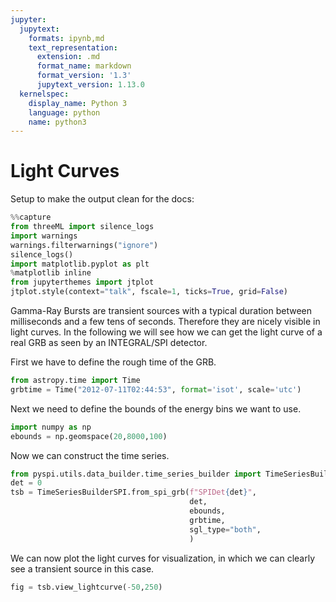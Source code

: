 ```yaml
---
jupyter:
  jupytext:
    formats: ipynb,md
    text_representation:
      extension: .md
      format_name: markdown
      format_version: '1.3'
      jupytext_version: 1.13.0
  kernelspec:
    display_name: Python 3
    language: python
    name: python3
---
```


# Light Curves

Setup to make the output clean for the docs:
```python
%%capture
from threeML import silence_logs
import warnings
warnings.filterwarnings("ignore")
silence_logs()
import matplotlib.pyplot as plt
%matplotlib inline
from jupyterthemes import jtplot
jtplot.style(context="talk", fscale=1, ticks=True, grid=False)
```

Gamma-Ray Bursts are transient sources with a typical duration between milliseconds and a few tens of seconds. Therefore they are nicely visible in light curves. In the following we will see how we can get the light curve of a real GRB as seen by an INTEGRAL/SPI detector.

First we have to define the rough time of the GRB.
```python
from astropy.time import Time
grbtime = Time("2012-07-11T02:44:53", format='isot', scale='utc')
```

Next we need to define the bounds of the energy bins we want to use.

```python
import numpy as np
ebounds = np.geomspace(20,8000,100)
```

Now we can construct the time series.

```python
from pyspi.utils.data_builder.time_series_builder import TimeSeriesBuilderSPI
det = 0
tsb = TimeSeriesBuilderSPI.from_spi_grb(f"SPIDet{det}", 
                                        det, 
                                        ebounds, 
                                        grbtime, 
                                        sgl_type="both",
                                        )
```

We can now plot the light curves for visualization, in which we can clearly see a transient source in this case.

```python
fig = tsb.view_lightcurve(-50,250)
```
